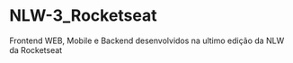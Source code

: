 # NLW-3_Rocketseat
Frontend WEB, Mobile e Backend desenvolvidos na ultimo edição da NLW da Rocketseat

